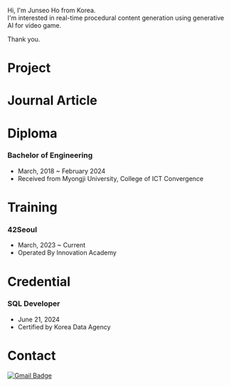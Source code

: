 Hi, I'm Junseo Ho from Korea.<br>
I'm interested in real-time procedural content generation using generative AI for video game.

Thank you.



# Project

# Journal Article



# Diploma

### Bachelor of Engineering
- March, 2018 ~ February 2024
- Received from Myongji University, College of ICT Convergence

# Training

### 42Seoul
- March, 2023 ~ Current
- Operated By Innovation Academy

# Credential

### SQL Developer
- June 21, 2024
- Certified by Korea Data Agency

# Contact 
[![Gmail Badge](https://img.shields.io/badge/Gmail-EA4335?style=for-the-badge&logo=Gmail&logoColor=white)](mailto:junseoho1029@gmail.com)&nbsp;

